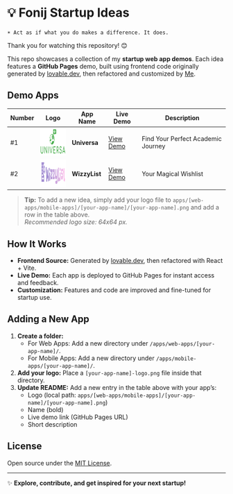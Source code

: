 # 💡 Fonij Startup Ideas

```
☀️ Act as if what you do makes a difference. It does.
```

Thank you for watching this repository! 😊

This repo showcases a collection of my **startup web app demos**. Each idea features a **GitHub Pages** demo, built using frontend code originally generated by [lovable.dev](https://lovable.dev/), then refactored and customized by [Me](https://github.com/Fonij80).


## Demo Apps

| Number | Logo | App Name | Live Demo | Description |
|--------|------|----------|-----------|-------------|
| #1 | <img src="apps/web-apps/universa/universa.png" alt="App #1 Logo" width="72" height="64" /> | **Universa** | [View Demo](https://fonij80.github.io/universa-client/) | Find Your Perfect Academic Journey |
| #2 | <img src="apps/web-apps/wizzylist/wizzylist.png" alt="App #1 Logo" width="72" height="64" /> | **WizzyList** | [View Demo](https://your-username.github.io/wizzylist-client) | Your Magical Wishlist |




> **Tip:** To add a new idea, simply add your logo file to `apps/[web-apps/mobile-apps]/[your-app-name]/[your-app-name].png` and add a row in the table above.  
> *Recommended logo size: 64x64 px.*

## How It Works

- **Frontend Source:** Generated by [lovable.dev](https://lovable.dev/), then refactored with React + Vite.
- **Live Demo:** Each app is deployed to GitHub Pages for instant access and feedback.
- **Customization:** Features and code are improved and fine-tuned for startup use.

## Adding a New App

1. **Create a folder:**
   - For Web Apps: Add a new directory under `/apps/web-apps/[your-app-name]/`.
   - For Mobile Apps: Add a new directory under `/apps/mobile-apps/[your-app-name]/`.
3. **Add your logo:** Place a `[your-app-name]-logo.png` file inside that directory.
4. **Update README:** Add a new entry in the table above with your app’s:
    - Logo (local path: `apps/[web-apps/mobile-apps]/[your-app-name]/[your-app-name].png`)
    - Name (bold)
    - Live demo link (GitHub Pages URL)
    - Short description

## License

Open source under the [MIT License](LICENSE).

---
✨ **Explore, contribute, and get inspired for your next startup!**
